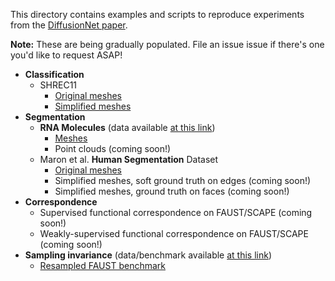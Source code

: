 This directory contains examples and scripts to reproduce experiments from the [DiffusionNet paper](https://arxiv.org/abs/2012.00888).

**Note:** These are being gradually populated. File an issue issue if there's one you'd like to request ASAP!

- **Classification**
  - SHREC11
    - [Original meshes](https://github.com/nmwsharp/diffusion-net/tree/master/experiments/classification_shrec11)
    - [Simplified meshes](https://github.com/nmwsharp/diffusion-net/tree/master/experiments/classification_shrec11)
- **Segmentation**
  - **RNA Molecules** (data available [at this link](https://github.com/nmwsharp/RNA-Surface-Segmentation-Dataset))
    - [Meshes](https://github.com/nmwsharp/diffusion-net/tree/master/experiments/rna_mesh_segmentation)
    - Point clouds (coming soon!)
  - Maron et al. **Human Segmentation** Dataset
    - [Original meshes](https://github.com/nmwsharp/diffusion-net/tree/master/experiments/human_segmentation_original/)
    - Simplified meshes, soft ground truth on edges (coming soon!)
    - Simplified meshes, ground truth on faces (coming soon!)
- **Correspondence**
  - Supervised functional correspondence on FAUST/SCAPE (coming soon!)
  - Weakly-supervised functional correspondence on FAUST/SCAPE (coming soon!)
- **Sampling invariance** (data/benchmark available [at this link](https://github.com/nmwsharp/discretization-robust-correspondence-benchmark))
  - [Resampled FAUST benchmark](https://github.com/nmwsharp/diffusion-net/tree/master/experiments/sampling_invariance/)
